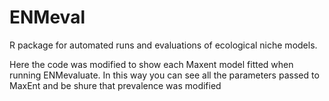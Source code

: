 # ENMeval
R package for automated runs and evaluations of ecological niche models.

Here the code was modified to show each Maxent model fitted when running ENMevaluate. In this way you can see all the parameters passed to MaxEnt and be shure that prevalence was modified
